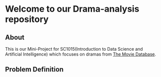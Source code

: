 # Welcome to our Drama-analysis repository

## About

This is our Mini-Project for SC1015(Introduction to Data Science and Artificial Intelligence) which focuses on dramas from [The Movie Database](https://www.kaggle.com/datasets/robertonacu/tmdb-kdramas-2022?select=networks.csv). 


## Problem Definition
